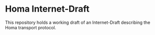 # Homa Internet-Draft

This repository holds a working draft of an Internet-Draft describing the Homa transport protocol.
